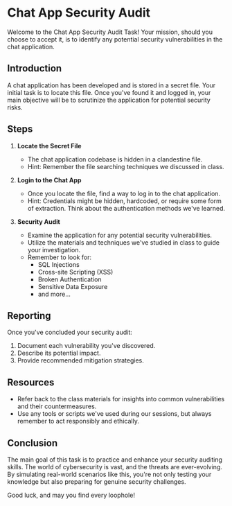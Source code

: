 # Chat App Security Audit

Welcome to the Chat App Security Audit Task! Your mission, should you choose to accept it, is to identify any potential security vulnerabilities in the chat application.

## Introduction

A chat application has been developed and is stored in a secret file. Your initial task is to locate this file. Once you've found it and logged in, your main objective will be to scrutinize the application for potential security risks.

## Steps

1. **Locate the Secret File**
    - The chat application codebase is hidden in a clandestine file.
    - Hint: Remember the file searching techniques we discussed in class.

2. **Login to the Chat App**
    - Once you locate the file, find a way to log in to the chat application.
    - Hint: Credentials might be hidden, hardcoded, or require some form of extraction. Think about the authentication methods we've learned.

3. **Security Audit**
    - Examine the application for any potential security vulnerabilities.
    - Utilize the materials and techniques we've studied in class to guide your investigation.
    - Remember to look for:
        - SQL Injections
        - Cross-site Scripting (XSS)
        - Broken Authentication
        - Sensitive Data Exposure
        - and more...

## Reporting

Once you've concluded your security audit:

1. Document each vulnerability you've discovered.
2. Describe its potential impact.
3. Provide recommended mitigation strategies.

## Resources

- Refer back to the class materials for insights into common vulnerabilities and their countermeasures.
- Use any tools or scripts we've used during our sessions, but always remember to act responsibly and ethically.

## Conclusion

The main goal of this task is to practice and enhance your security auditing skills. The world of cybersecurity is vast, and the threats are ever-evolving. By simulating real-world scenarios like this, you're not only testing your knowledge but also preparing for genuine security challenges.

Good luck, and may you find every loophole!

